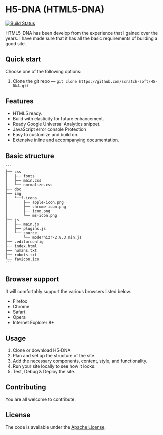 # H5-DNA (HTML5-DNA)
[![Build Status](https://travis-ci.org/m-root/H5-DNA.svg)](https://travis-ci.org/m-root/H5-DNA)

HTML5-DNA has been develop from the experience that I gained over the years. I have made
sure that it has all the basic requirements of building a good site.

## Quick start

Choose one of the following options:

1.  Clone the git repo — `git clone
    https://github.com/scratch-soft/H5-DNA.git`


## Features

* HTML5 ready.
* Build with elasticity for future enhancement.
* Ready Google Universal Analytics snippet.
* JavaScript error console Protection
* Easy to customize and build on.
* Extensive inline and accompanying documentation.

## Basic structure
    ```
    ├── css
    │   ├── fonts
    │   ├── main.css
    │   └── normalize.css
    ├── doc
    ├── img
    │   └──f-icons
    │       ├── apple-icon.png
    │       ├── chrome-icon.png
    │       ├── icon.png
    │       └── ms-icon.png
    ├── js
    │   ├── main.js
    │   ├── plugins.js
    │   └── source
    │       └── modernizr-2.8.3.min.js
    ├── .editorconfig
    ├── index.html
    ├── humans.txt
    ├── robots.txt
    └── favicon.ico
    ```


## Browser support

It will comfortably support the various browsers listed below.
* Firefox
* Chrome
* Safari
* Opera
* Internet Explorer 8+


## Usage

1. Clone or download H5-DNA
2. Plan and set up the structure of the site.
3. Add the necessary components, content, style, and functionality.
4. Run your site locally to see how it looks.
5. Test, Debug & Deploy the site.


## Contributing

You are all welcome to contribute.


## License

The code is available under the [Apache License](https://github.com/m-root/H5-DNA/blob/master/LICENSE).

